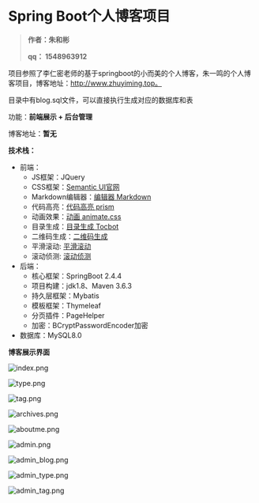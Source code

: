 # Spring Boot个人博客项目

> **作者：朱和彬**
>
> **qq： 1548963912**

项目参照了李仁密老师的基于springboot的小而美的个人博客，朱一鸣的个人博客项目，博客地址：http://www.zhuyiming.top。

目录中有blog.sql文件，可以直接执行生成对应的数据库和表 

功能：**前端展示 + 后台管理**

博客地址：**暂无**

**技术栈：**

*  前端：
   - JS框架：JQuery
   - CSS框架：[Semantic UI官网](https://semantic-ui.com/)
   - Markdown编辑器：[编辑器 Markdown](https://pandao.github.io/editor.md/)
   - 代码高亮：[代码高亮 prism](https://github.com/PrismJS/prism)
   - 动画效果：[动画 animate.css](https://daneden.github.io/animate.css/)
   - 目录生成：[目录生成 Tocbot](https://tscanlin.github.io/tocbot/)
   - 二维码生成：[二维码生成](https://davidshimjs.github.io/qrcodejs/)
   - 平滑滚动:  [平滑滚动](https://github.com/flesler/jquery.scrollTo)
   - 滚动侦测: [滚动侦测](http://imakewebthings.com/waypoints/)
*  后端：
   - 核心框架：SpringBoot 2.4.4
   - 项目构建：jdk1.8、Maven 3.6.3
   - 持久层框架：Mybatis
   - 模板框架：Thymeleaf
   - 分页插件：PageHelper
   - 加密：BCryptPasswordEncoder加密
*  数据库：MySQL8.0

**博客展示界面**

![index.png](https://i.loli.net/2021/04/15/m7KcgXEtxj8apy1.png)

![type.png](https://i.loli.net/2021/04/15/bcFmlpUPfnGDCAH.png)

![tag.png](https://i.loli.net/2021/04/15/xbynWREvadruAN1.png)

![archives.png](https://i.loli.net/2021/04/15/XmojuzgS2xPQCYB.png)

![aboutme.png](https://i.loli.net/2021/04/15/b3gHEU75h1loJm9.png)

![admin.png](https://i.loli.net/2021/04/15/tuIaycEPj1VdCOL.png)

![admin_blog.png](https://i.loli.net/2021/04/15/QpuGtxB3INFJosy.png)

![admin_type.png](https://i.loli.net/2021/04/15/NkranMKpl6Y7DeW.png)

![admin_tag.png](https://i.loli.net/2021/04/15/7ifbxUvSIR3sJZ4.png)
